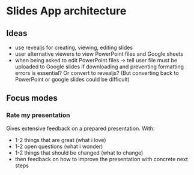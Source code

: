 # Slides App architecture

## Ideas

- use revealjs for creating, viewing, editing slides
- user alternative viewers to view PowerPoint files and Google sheets
- when being asked to edit PowerPoint files -> tell user file must be uploaded to Google slides if downloading and preventing formatting errors is essential? Or convert to revealjs? (But converting back to PowerPoint or google slides could be difficult)

## Focus modes

### Rate my presentation

Gives extensive feedback on a prepared presentation. With:
- 1-2 things that are great (what i love)
- 1-2 open questions (what i wonder)
- 1-2 things that should be changed (what to change)
- then feedback on how to improve the presentation with concrete next steps 